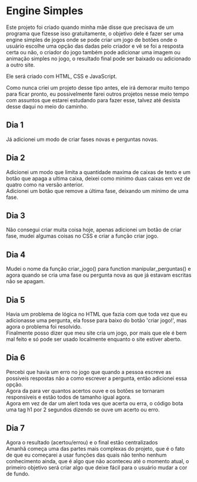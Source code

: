 # Engine Simples

Este projeto foi criado quando minha mãe disse que precisava de um 
programa que fizesse isso gratuitamente, o objetivo dele é fazer ser
uma engine simples de jogos onde se pode criar um jogo de botões onde
o usuário escolhe uma opção das dadas pelo criador e vê se foi a resposta certa
ou não, o criador do jogo também pode adicionar uma imagem ou animação
simples no jogo, o resultado final pode ser baixado ou adicionado a outro
site.

Ele será criado com HTML, CSS e JavaScript.

Como nunca criei um projeto desse tipo antes, ele irá demorar muito tempo
para ficar pronto, eu possivelmente farei outros projetos nesse meio tempo
com assuntos que estarei estudando para fazer esse, talvez até desista desse daqui
no meio do caminho.

## Dia 1
Já adicionei um modo de criar fases novas e perguntas novas.

## Dia 2
Adicionei um modo que limita a quantidade maxima de caixas de texto e um botão que apaga
a ultima caixa, deixei como minimo duas caixas em vez de quatro como na versão anterior.<br>
Adicionei um botão que remove a última fase, deixando um minimo de uma fase.

## Dia 3
Não consegui criar muita coisa hoje, apenas adicionei um botão de criar fase, mudei algumas
coisas no CSS e criar a função criar jogo.

## Dia 4
Mudei o nome da função criar_jogo() para function manipular_perguntas() e agora quando se
cria uma fase ou pergunta nova as que já estavam escritas não se apagam.

## Dia 5
Havia um problema de lógica no HTML que fazia com que toda vez que eu adicionasse uma 
pergunta, ela fosse para baixo do botão 'criar jogo!', mas agora o problema foi resolvido.<br>
Finalmente posso dizer que meu site cria um jogo, por mais que ele é bem mal feito e só pode
ser usado localmente enquanto o site estiver aberto.

## Dia 6
Percebi que havia um erro no jogo que quando a pessoa escreve as possiveis respostas não a 
como escrever a pergunta, então adicionei essa opção.<br>
Agora da para ver quantos acertos ouve e os botões se tornaram responsiveis e estão todos de tamanho
igual agora.<br>
Agora em vez de dar um alert toda ves que acerta ou erra, o código bota uma tag h1 por 2 segundos
dizendo se ouve um acerto ou erro.

## Dia 7
Agora o resultado (acertou/errou) e o final estão centralizados<br>
Amanhã começa uma das partes mais complexas do projeto, que é o fato de que eu começarei a usar funções 
das quais não tenho nenhum conhecimento ainda, que é algo que não aconteceu até o momento atual, o primeiro 
objetivo será criar algo que deixe fácil para o usuário mudar a cor de fundo.